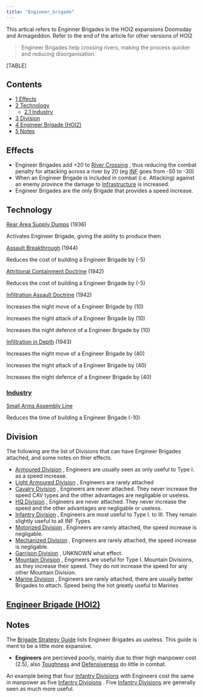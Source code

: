 ```yaml
---
title: "Engineer_brigade"
---
```


This artical refers to Enginner Brigades in the HOI2 expansions Doomsday
and Armageddon. Refer to the end of the article for other versions of
HOI2

> Engineer Brigades help crossing rivers, making the process quicker and
> reducing disorganisation.

[TABLE]

## Contents

-   [ 1 Effects ](#Effects)
-   [ 2 Technology ](#Technology)
    -   [ 2.1 Industry ](#Industry)
-   [ 3 Division ](#Division)
-   [ 4 Engineer Brigade (HOI2) ](#Engineer_Brigade_.28HOI2.29)
-   [ 5 Notes ](#Notes)

##  Effects 

-   Engineer Brigades add +20 to [River
    Crossing](/index.php?title=River_Crossing&action=edit&redlink=1 "River Crossing (page does not exist)")
    , thus reducing the combat penalty for attacking across a river by
    20 (eg
    [INF](/index.php?title=INF&action=edit&redlink=1 "INF (page does not exist)")
    goes from -50 to -30)
-   When an Engineer Brigade is included in combat (i.e. Attacking)
    against an enemy province the damage to
    [Infrastructure](/index.php?title=Infrastructure&action=edit&redlink=1 "Infrastructure (page does not exist)")
    is increased.
-   Engineer Brigades are the only Brigade that provides a speed
    increase.

##  Technology 

[Rear Area Supply
Dumps](/index.php?title=Rear_Area_Supply_Dumps&action=edit&redlink=1 "Rear Area Supply Dumps (page does not exist)")
(1936)

Activates Engineer Brigade, giving the ability to produce them

[Assault
Breakthrough](/index.php?title=Assault_Breakthrough&action=edit&redlink=1 "Assault Breakthrough (page does not exist)")
(1944)

Reduces the cost of building a Engineer Brigade by (-5)

[Attritional Containment
Doctrine](/index.php?title=Attritional_Containment_Doctrine&action=edit&redlink=1 "Attritional Containment Doctrine (page does not exist)")
(1942)

Reduces the cost of building a Engineer Brigade by (-5)

[Infiltration Assault
Doctrine](/index.php?title=Infiltration_Assault_Doctrine&action=edit&redlink=1 "Infiltration Assault Doctrine (page does not exist)")
(1942)

Increases the night move of a Engineer Brigade by (10)

Increases the night attack of a Engineer Brigade by (10)

Increases the night defence of a Engineer Brigade by (10)

[Infiltration in
Depth](/index.php?title=Infiltration_in_Depth&action=edit&redlink=1 "Infiltration in Depth (page does not exist)")
(1943)

Increases the night move of a Engineer Brigade by (40)

Increases the night attack of a Engineer Brigade by (40)

Increases the night defence of a Engineer Brigade by (40)

###  [Industry](/index.php?title=Industry&action=edit&redlink=1 "Industry (page does not exist)") 

[Small Arms Assembly
Line](/index.php?title=Small_Arms_Assembly_Line&action=edit&redlink=1 "Small Arms Assembly Line (page does not exist)")

Reduces the time of building a Engineer Brigade (-10)

##  Division 

The following are the list of Divisions that can have Engineer Brigades
attached, and some notes on thier effects.

-   [Armoured
    Division](/index.php?title=Armoured_Division&action=edit&redlink=1 "Armoured Division (page does not exist)")
    , Engineers are usually seen as only useful to Type I. as a speed
    increase.
-   [Light Armoured
    Division](/index.php?title=Light_Armoured_Division&action=edit&redlink=1 "Light Armoured Division (page does not exist)")
    , Engineers are rarely attached
-   [Cavalry Division](/Cavalry_Division "Cavalry Division") , Engineers
    are never attached. They never increase the speed CAV types and the
    other advantages are negligable or useless.
-   [HQ Division](/HQ_Division "HQ Division") , Engineers are never
    attached. They never increase the speed and the other advantages are
    negligable or useless.
-   [Infantry Division](/Infantry_Division "Infantry Division") ,
    Engineers are most useful to Type I. to III. They remain slightly
    useful to all INF Types
-   [Motorized Division](/Motorized_Division "Motorized Division") ,
    Engineers are rarely attached, the speed increase is negligable.
-   [Mechanized Division](/Mechanized_Division "Mechanized Division") ,
    Engineers are rarely attached, the speed increase is negligable.
-   [Garrison Division](/Garrison_Division "Garrison Division") ,
    UNKNOWN what effect.
-   [Mountain Division](/Mountain_Division "Mountain Division") ,
    Engineers are useful for Type I. Mountain Divisions, as they
    increase their speed. They do not increase the speed for any other
    Mountain Division.
-   [Marine Division](/Marine_Division "Marine Division") , Engineers
    are rarely attached, there are usually better Brigades to attach.
    Speed being the not greatly useful to Marines

##    [Engineer Brigade (HOI2)](/Engineer_Brigade_(HOI2) "Engineer Brigade (HOI2)") 

##  Notes 

The [Brigade Strategy
Guide](/Brigade_Strategy_Guide "Brigade Strategy Guide") lists Engineer
Brigades as useless. This guide is ment to be a little more expansive.

-   **Engineers** are percieved poorly, mainly due to thier high
    manpower cost (2.5), also
    [Toughness](/index.php?title=Toughness&action=edit&redlink=1 "Toughness (page does not exist)")
    and
    [Defensiveness](/index.php?title=Defensiveness&action=edit&redlink=1 "Defensiveness (page does not exist)")
    do little in combat.

An example being that four [Infantry
Divisions](/Infantry_Division "Infantry Division") with Engineers cost
the same in manpower as five [Infantry
Divisions](/Infantry_Division "Infantry Division") . Five [Infantry
Divisions](/Infantry_Division "Infantry Division") are generally seen as
much more useful.
